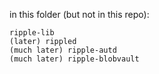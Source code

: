 in this folder (but not in this repo):

	ripple-lib
	(later) rippled
	(much later) ripple-autd
	(much later) ripple-blobvault


